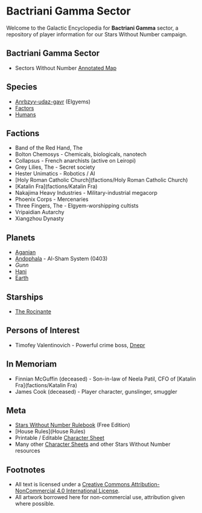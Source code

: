 # Bactriani Gamma Sector

Welcome to the Galactic Encyclopedia for **Bactriani Gamma** sector, a repository of player information for our Stars Without Number campaign.

## Bactriani Gamma Sector

* Sectors Without Number [Annotated Map](https://sectorswithoutnumber.com/sector/UdWhNiPN5UQmCmT9ahT3)

## Species

* [Anrbzyv-udaz-gavr](species/Anrbzyv-udaz-gavr) (Elgyems)
* [Factors](species/Factors)
* [Humans](species/Humans)

## Factions

* Band of the Red Hand, The
* Bolton Chemosys - Chemicals, biologicals, nanotech
* Collapsus - French anarchists (active on Leiropi)
* Grey Lilies, The - Secret society
* Hester Unimatics - Robotics / AI
* [Holy Roman Catholic Church](factions/Holy Roman Catholic Church)
* [Katalin Fra](factions/Katalin Fra)
* Nakajima Heavy Industries - Military-industrial megacorp
* Phoenix Corps - Mercenaries
* Three Fingers, The - Elgyem-worshipping cultists
* Vripaidian Autarchy
* Xiangzhou Dynasty

## Planets

* [Aganian](planets/Aganian)
* [Andophala](planets/Andophala) - Al-Sham System (0403)
* _Gunn_
* [Hani](planets/Hani)
* [Earth](planets/Earth)

## Starships

* [The Rocinante](starships/Rocinante)

## Persons of Interest

* Timofey Valentinovich - Powerful crime boss, [Dnepr](planets/Andophala)

## In Memoriam

* Finnian McGuffin (deceased) - Son-in-law of Neela Patil, CFO of [Katalin Fra](factions/Katalin Fra)
* James Cook (deceased) - Player character, gunslinger, smuggler

## Meta

* [Stars Without Number Rulebook](https://worknate.github.io/galactic-encyclopedia/assets/StarsWithoutNumberRevised-FreeEdition-122917.pdf) (Free Edition)
* [House Rules](House Rules)
* Printable / Editable [Character Sheet](https://worknate.github.io/galactic-encyclopedia/assets/StarsWithoutNumberRevised-Character_Sheet-Form_Fillable.pdf)
* Many other [Character Sheets](https://docs.google.com/spreadsheets/d/1lUAl5TOV3jtnpvlqBLC7sJf52buwKerLeBkcSbIefJA/edit#gid=1738061576) and other Stars Without Number resources

## Footnotes

* All text is licensed under a [Creative Commons Attribution-NonCommercial 4.0 International License](http://creativecommons.org/licenses/by-nc/4.0/).
* All artwork borrowed here for non-commercial use, attribution given where possible.
